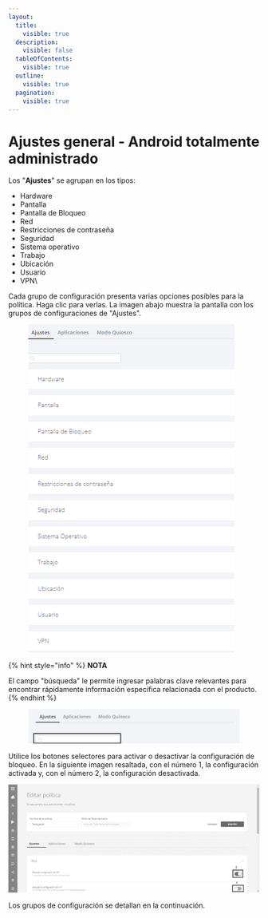 ```yaml
---
layout:
  title:
    visible: true
  description:
    visible: false
  tableOfContents:
    visible: true
  outline:
    visible: true
  pagination:
    visible: true
---
```


# Ajustes general - Android totalmente administrado

Los "**Ajustes**" se agrupan en los tipos:

* Hardware
* Pantalla
* Pantalla de Bloqueo
* Red
* Restricciones de contraseña
* Seguridad
* Sistema operativo
* Trabajo
* Ubicación
* Usuario
* VPN\


Cada grupo de configuración presenta varias opciones posibles para la política. Haga clic para verlas. La imagen abajo muestra la pantalla con los grupos de configuraciones de "Ajustes".

<figure><img src="../../../../.gitbook/assets/image (3) (1).png" alt=""><figcaption></figcaption></figure>

{% hint style="info" %}
**NOTA**

El campo "búsqueda" le permite ingresar palabras clave relevantes para encontrar rápidamente información específica relacionada con el producto.
{% endhint %}

<figure><img src="../../../../.gitbook/assets/Captura de tela 2024-01-16 161657.png" alt=""><figcaption></figcaption></figure>

Utilice los botones selectores para activar o desactivar la configuración de bloqueo. En la siguiente imagen resaltada, con el número 1, la configuración activada y, con el número 2, la configuración desactivada.

![](<../../../../.gitbook/assets/6 (17).png>)

Los grupos de configuración se detallan en la continuación.
